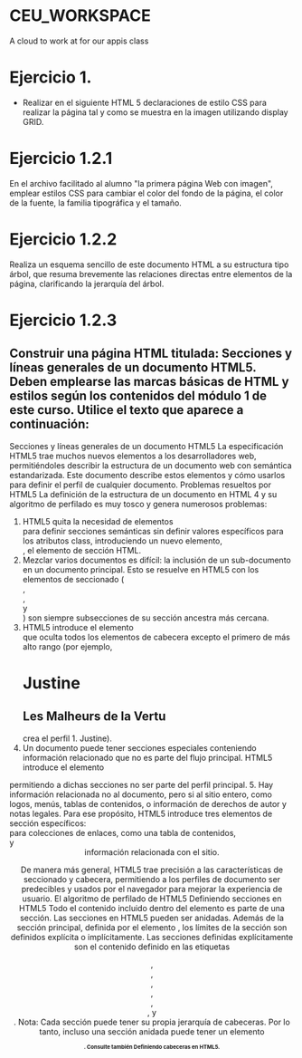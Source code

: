 # CEU_WORKSPACE
A cloud to work at for our appis class

# Ejercicio 1.
- Realizar en el siguiente HTML 5 declaraciones de estilo CSS para realizar
la página tal y como se muestra en la imagen utilizando display GRID.

# Ejercicio 1.2.1
En el archivo facilitado al alumno "la primera página Web con imagen",
emplear estilos CSS para cambiar el color del fondo de la página, el color de la
fuente, la familia tipográfica y el tamaño.

# Ejercicio 1.2.2
Realiza un esquema sencillo de este documento HTML a su estructura tipo
árbol, que resuma brevemente las relaciones directas entre elementos de la
página, clarificando la jerarquía del árbol.

# Ejercicio 1.2.3

Construir una página HTML titulada: Secciones y líneas generales de un
documento HTML5.
Deben emplearse las marcas básicas de HTML y estilos según los contenidos
del módulo 1 de este curso.
Utilice el texto que aparece a continuación:
------------------------------------------------------------
Secciones y líneas generales de un documento HTML5
La especificación HTML5 trae muchos nuevos elementos a los desarrolladores web,
permitiéndoles describir la estructura de un documento web con semántica
estandarizada. Este documento describe estos elementos y cómo usarlos para definir
el perfil de cualquier documento.
Problemas resueltos por HTML5
La definición de la estructura de un documento en HTML 4 y su algoritmo de perfilado
es muy tosco y genera numerosos problemas:

1. HTML5 quita la necesidad de elementos <div> para definir secciones
semánticas sin definir valores específicos para los atributos class, introduciendo
un nuevo elemento, <section>, el elemento de sección HTML.
2. Mezclar varios documentos es difícil: la inclusión de un sub-documento en un
documento principal. Esto se resuelve en HTML5 con los elementos de
seccionado (<article>, <section>, <nav> y <aside>) son siempre subsecciones de
su sección ancestra más cercana.
3. HTML5 introduce el elemento <hgroup> que oculta todos los elementos de
cabecera excepto el primero de más alto rango (por ejemplo,
<hgroup><h1>Justine</h1><h2>Les Malheurs de la Vertu</h2></hgroup> crea
el perfil 1. Justine).
4. Un documento puede tener secciones especiales conteniendo información
relacionado que no es parte del flujo principal. HTML5 introduce el elemento
<aside> permitiendo a dichas secciones no ser parte del perfil principal.
5. Hay información relacionada no al documento, pero si al sitio entero, como
logos, menús, tablas de contenidos, o información de derechos de autor y
notas legales. Para ese propósito, HTML5 introduce tres elementos de sección
específicos: <nav> para colecciones de enlaces, como una tabla de contenidos,
<footer> y <header> información relacionada con el sitio.

  De manera más general, HTML5 trae precisión a las características de seccionado y
cabecera, permitiendo a los perfiles de documento ser predecibles y usados por el
navegador para mejorar la experiencia de usuario.
El algoritmo de perfilado de HTML5
Definiendo secciones en HTML5
Todo el contenido incluido dentro del elemento <body> es parte de una sección. Las
secciones en HTML5 pueden ser anidadas. Además de la sección principal, definida por
el elemento <body>, los límites de la sección son definidos explícita o implícitamente.
Las secciones definidas explícitamente son el contenido definido en las etiquetas
<body>, <section>, <article>, <aside>, <footer>, <header>, y <nav>. Nota: Cada sección
puede tener su propia jerarquía de cabeceras. Por lo tanto, incluso una sección
anidada puede tener un elemento <h1>. Consulte también Definiendo cabeceras en
HTML5.
